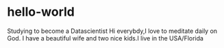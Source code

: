 # hello-world
Studying to become a Datascientist
Hi everybdy,I love to meditate daily on God. I have a beautiful wife and two nice kids.I live in the USA/Florida
